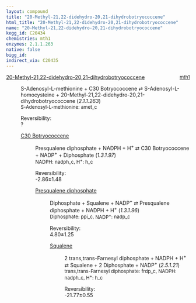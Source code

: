 ```yaml
---
layout: compound
title: "20-Methyl-21,22-didehydro-20,21-dihydrobotryococcene"
html_title: "20-Methyl-21,22-didehydro-20,21-dihydrobotryococcene"
name: "20-Methyl-21,22-didehydro-20,21-dihydrobotryococcene"
kegg_id: C20434
chemistries: mth1
enzymes: 2.1.1.263
native: false
bigg_id:
indirect_via: C20435
---
```

<dl><dt class='rs-product'><a href='{{ site.url }}{{ site.baseurl }}/compounds/C20434' class='link-dark' data-bs-toggle='tooltip' data-bs-html='true' data-bs-title='KEGG: C20434'>20-Methyl-21,22-didehydro-20,21-dihydrobotryococcene</a><span style='float: right; max-width: 40%'><a href='{{ site.url }}{{ site.baseurl }}/chemistries/mth1' class='link-dark opacity-50' style='font-size: small; word-wrap: anywhere;'>mth1</a></span></dt><dd><p>S-Adenosyl-L-methionine + C30 Botryococcene &#8644; S-Adenosyl-L-homocysteine + 20-Methyl-21,22-didehydro-20,21-dihydrobotryococcene (<i>2.1.1.263</i>)<br /><span style='font-size: small;'><span data-bs-toggle='tooltip' data-bs-html='true' data-bs-title='KEGG: C00019'>S-Adenosyl-L-methionine</span>: amet_c</span><br /><div class="reversibility_info">Reversibility: <div class="progress"><div class="progress-bar bg-light" role="progressbar" style="width: 100%" aria-valuenow="0" aria-valuemin="0" aria-valuemax="100"></div></div><span>?</span><div class="progress"><div class="progress-bar bg-light" role="progressbar" style="width: 100%" aria-valuenow="0" aria-valuemin="0" aria-valuemax="10"></div></div></div></p><dl><dt><a href='{{ site.url }}{{ site.baseurl }}/compounds/C20432' class='link-dark' data-bs-toggle='tooltip' data-bs-html='true' data-bs-title='KEGG: C20432'>C30 Botryococcene</a><span style='float: right; max-width: 40%'><a href='{{ site.url }}{{ site.baseurl }}/chemistries/None' class='link-dark opacity-50' style='font-size: small; word-wrap: anywhere;'></a></span></dt><dd><p>Presqualene diphosphate + NADPH + H<sup>+</sup> &#8644; C30 Botryococcene + NADP<sup>+</sup> + Diphosphate (<i>1.3.1.97</i>)<br /><span style='font-size: small;'><span data-bs-toggle='tooltip' data-bs-html='true' data-bs-title='KEGG: C00005'>NADPH</span>: nadph_c, <span data-bs-toggle='tooltip' data-bs-html='true' data-bs-title='KEGG: C00080'>H<sup>+</sup></span>: h_c</span><br /><div class="reversibility_info">Reversibility: <div class="progress" style="flex-direction: row-reverse;"><div class="progress-bar bg-success" role="progressbar" style="width: 28.63%" aria-valuenow="-2.863288303092922" aria-valuemin="0" aria-valuemax="10"></div><div class="progress-bar bg-warning" role="progressbar" style="width: 14.85%" aria-valuenow="-2.863288303092922" aria-valuemin="0" aria-valuemax="10"></div></div><span>-2.86&plusmn;1.48</span><div class="progress"><div class="progress-bar bg-danger" role="progressbar" style="width: 0%" aria-valuenow="-2.863288303092922" aria-valuemin="0" aria-valuemax="10"></div></div></div></p><dl><dt><a href='{{ site.url }}{{ site.baseurl }}/compounds/C03428' class='link-dark' data-bs-toggle='tooltip' data-bs-html='true' data-bs-title='KEGG: C03428'>Presqualene diphosphate</a><span style='float: right; max-width: 40%'><a href='{{ site.url }}{{ site.baseurl }}/chemistries/None' class='link-dark opacity-50' style='font-size: small; word-wrap: anywhere;'></a></span></dt><dd><p>Diphosphate + Squalene + NADP<sup>+</sup> &#8644; Presqualene diphosphate + NADPH + H<sup>+</sup> (<i>1.3.1.96</i>)<br /><span style='font-size: small;'><span data-bs-toggle='tooltip' data-bs-html='true' data-bs-title='KEGG: C00013'>Diphosphate</span>: ppi_c, <span data-bs-toggle='tooltip' data-bs-html='true' data-bs-title='KEGG: C00006'>NADP<sup>+</sup></span>: nadp_c</span><br /><div class="reversibility_info">Reversibility: <div class="progress"><div class="progress-bar bg-success" role="progressbar" style="width: 0%" aria-valuenow="0" aria-valuemin="0" aria-valuemax="100"></div></div><span>4.80&plusmn;1.25</span><div class="progress"><div class="progress-bar bg-danger" role="progressbar" style="width: 47.96%" aria-valuenow="4.795729118403045" aria-valuemin="0" aria-valuemax="10"></div><div class="progress-bar bg-warning" role="progressbar" style="width: 12.54%" aria-valuenow="4.795729118403045" aria-valuemin="0" aria-valuemax="10"></div></div></div></p><dl><dt><a href='{{ site.url }}{{ site.baseurl }}/compounds/C00751' class='link-dark' data-bs-toggle='tooltip' data-bs-html='true' data-bs-title='KEGG: C00751'>Squalene</a><span style='float: right; max-width: 40%'><a href='{{ site.url }}{{ site.baseurl }}/chemistries/None' class='link-dark opacity-50' style='font-size: small; word-wrap: anywhere;'></a></span></dt><dd><p>2 trans,trans-Farnesyl diphosphate + NADPH + H<sup>+</sup> &#8644; Squalene + 2 Diphosphate + NADP<sup>+</sup> (<i>2.5.1.21</i>)<br /><span style='font-size: small;'><span data-bs-toggle='tooltip' data-bs-html='true' data-bs-title='KEGG: C00448'>trans,trans-Farnesyl diphosphate</span>: frdp_c, <span data-bs-toggle='tooltip' data-bs-html='true' data-bs-title='KEGG: C00005'>NADPH</span>: nadph_c, <span data-bs-toggle='tooltip' data-bs-html='true' data-bs-title='KEGG: C00080'>H<sup>+</sup></span>: h_c</span><br /><div class="reversibility_info">Reversibility: <div class="progress" style="flex-direction: row-reverse;"><div class="progress-bar bg-success" role="progressbar" style="width: 217.68%" aria-valuenow="-21.767954491330176" aria-valuemin="0" aria-valuemax="10"></div></div><span>-21.77&plusmn;0.55</span><div class="progress"><div class="progress-bar bg-danger" role="progressbar" style="width: 0%" aria-valuenow="-21.767954491330176" aria-valuemin="0" aria-valuemax="10"></div></div></div></p><dl></dl></dd></dl></dd></dl></dd></dl></dd></dl>